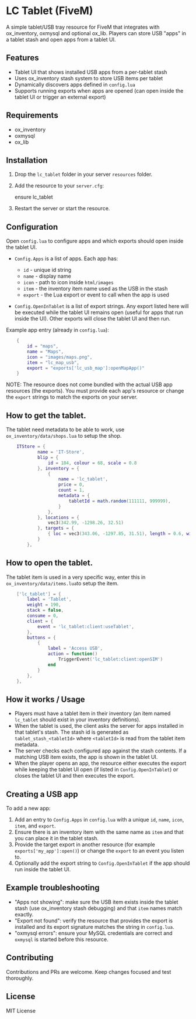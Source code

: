 # LC Tablet (FiveM)

A simple tablet/USB tray resource for FiveM that integrates with ox_inventory, oxmysql and optional ox_lib. Players can store USB "apps" in a tablet stash and open apps from a tablet UI.

## Features

- Tablet UI that shows installed USB apps from a per-tablet stash
- Uses ox_inventory stash system to store USB items per tablet
- Dynamically discovers apps defined in `config.lua`
- Supports running exports when apps are opened (can open inside the tablet UI or trigger an external export)

## Requirements

- ox_inventory
- oxmysql
- ox_lib

## Installation

1. Drop the `lc_tablet` folder in your server `resources` folder.
2. Add the resource to your `server.cfg`:

   ensure lc_tablet

3. Restart the server or start the resource.

## Configuration

Open `config.lua` to configure apps and which exports should open inside the tablet UI.

- `Config.Apps` is a list of apps. Each app has:
  - `id` - unique id string
  - `name` - display name
  - `icon` - path to icon inside `html/images`
  - `item` - the inventory item name used as the USB in the stash
  - `export` - the Lua export or event to call when the app is used

- `Config.OpenInTablet` is a list of export strings. Any export listed here will be executed while the tablet UI remains open (useful for apps that run inside the UI). Other exports will close the tablet UI and then run.

Example app entry (already in `config.lua`):
```lua
    {
        id = "maps",
        name = "Maps",
        icon = "images/maps.png",
        item = "lc_map_usb",
        export = "exports['lc_usb_map']:openMapApp()"
    }
```
NOTE: The resource does not come bundled with the actual USB app resources (the exports). You must provide each app's resource or change the `export` strings to match the exports on your server.

## How to get the tablet.

The tablet need metadata to be able to work, use `ox_inventory/data/shops.lua` to setup the shop.
```lua
    ITStore = {
            name = 'IT-Store',
            blip = {
                id = 184, colour = 68, scale = 0.8
            }, inventory = {
                {
                    name = 'lc_tablet',
                    price = 0,
                    count = 1,
                    metadata = {
                        tabletId = math.random(111111, 999999),
                    }
                },
            }, locations = {
                vec3(342.99, -1298.26, 32.51)
            }, targets = {
                { loc = vec3(343.06, -1297.85, 31.51), length = 0.6, width = 3.0, heading = 65.0, minZ = 55.0, maxZ = 56.8, distance = 3.0 }
            }
        },
```
## How to open the tablet.

The tablet item is used in a very specific way, enter this in `ox_inventory/data/items.lua`to setup the item.
```lua
    ['lc_tablet'] = {
        label = 'Tablet',
        weight = 190,
        stack = false,
        consume = 0,
        client = {
            event = 'lc_tablet:client:useTablet',
        },
        buttons = {
            {
                label = 'Access USB',
                action = function()
                    TriggerEvent('lc_tablet:client:openSIM')
                end
            }
        },
    },
```

## How it works / Usage

- Players must have a tablet item in their inventory (an item named `lc_tablet` should exist in your inventory definitions).
- When the tablet is used, the client asks the server for apps installed in that tablet's stash. The stash id is generated as `tablet_stash_<tabletId>` where `<tabletId>` is read from the tablet item metadata.
- The server checks each configured app against the stash contents. If a matching USB item exists, the app is shown in the tablet UI.
- When the player opens an app, the resource either executes the export while keeping the tablet UI open (if listed in `Config.OpenInTablet`) or closes the tablet UI and then executes the export.

## Creating a USB app

To add a new app:
1. Add an entry to `Config.Apps` in `config.lua` with a unique `id`, `name`, `icon`, `item`, and `export`.
2. Ensure there is an inventory item with the same name as `item` and that you can place it in the tablet stash.
3. Provide the target export in another resource (for example `exports['my_app']:open()`) or change the `export` to an event you listen to.
4. Optionally add the export string to `Config.OpenInTablet` if the app should run inside the tablet UI.

## Example troubleshooting

- "Apps not showing": make sure the USB item exists inside the tablet stash (use ox_inventory stash debugging) and that `item` names match exactly.
- "Export not found": verify the resource that provides the export is installed and its export signature matches the string in `config.lua`.
- "oxmysql errors": ensure your MySQL credentials are correct and `oxmysql` is started before this resource.

## Contributing

Contributions and PRs are welcome. Keep changes focused and test thoroughly.

## License

MIT License